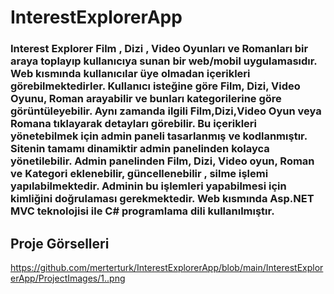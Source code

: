 # InterestExplorerApp
### Interest Explorer Film , Dizi , Video Oyunları ve Romanları bir araya toplayıp kullanıcıya sunan bir web/mobil uygulamasıdır. Web kısmında kullanıcılar üye olmadan içerikleri görebilmektedirler. Kullanıcı isteğine göre Film, Dizi, Video Oyunu, Roman arayabilir ve bunları kategorilerine göre görüntüleyebilir. Aynı zamanda ilgili Film,Dizi,Video Oyun veya Romana tıklayarak detayları görebilir. Bu içerikleri yönetebilmek için admin paneli tasarlanmış ve kodlanmıştır. Sitenin tamamı dinamiktir admin panelinden kolayca yönetilebilir. Admin panelinden Film, Dizi, Video oyun, Roman ve Kategori eklenebilir, güncellenebilir , silme işlemi yapılabilmektedir. Adminin bu işlemleri yapabilmesi için kimliğini doğrulaması gerekmektedir. Web kısmında Asp.NET MVC teknolojisi ile C# programlama dili kullanılmıştır.

## Proje Görselleri
https://github.com/merterturk/InterestExplorerApp/blob/main/InterestExplorerApp/ProjectImages/1..png
